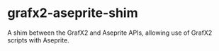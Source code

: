 # grafx2-aseprite-shim
A shim between the GrafX2 and Aseprite APIs, allowing use of GrafX2 scripts with Aseprite.
